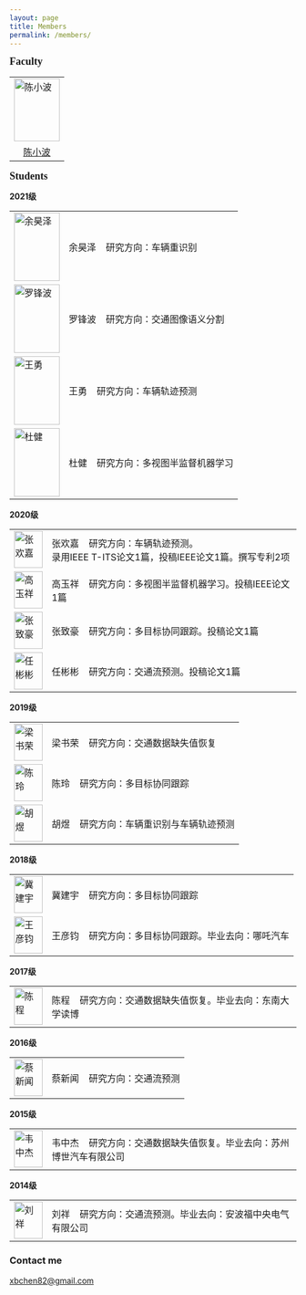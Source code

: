 ```yaml
---
layout: page
title: Members
permalink: /members/
---
```



**<font size=4 face='Times New Roman'>Faculty</font>**

<table>
    <tr>
        <td><img src="https://xbchen82.github.io/images/me.jpg" alt="陈小波" width="80px" height="110px"></td>
    </tr>
	<tr>
        <td><center><a href="https://xbchen82.github.io/biography/">陈小波</a></center></td>
    </tr>
</table>  

**<font size=4 face='Times New Roman'>Students</font>**
<p><b>2021级</b></p>
<table>
    <tr>
        <td><img src="https://xbchen82.github.io/images/yhz.jpg" alt="余昊泽" width="80px" height="120px"></td>
		<td>余昊泽&nbsp;&nbsp;&nbsp;&nbsp;研究方向：车辆重识别</td>		
    </tr>
	<tr>
        <td><img src="https://xbchen82.github.io/images/lfb.jpg" alt="罗锋波" width="80px" height="120px"></td>
		<td>罗锋波&nbsp;&nbsp;&nbsp;&nbsp;研究方向：交通图像语义分割</td>		
    </tr>
	<tr>
        <td><img src="https://xbchen82.github.io/images/wy.jpg" alt="王勇" width="80px" height="120px"></td>
		<td>王勇&nbsp;&nbsp;&nbsp;&nbsp;研究方向：车辆轨迹预测</td>		
    </tr>
	<tr>
        <td><img src="https://xbchen82.github.io/images/dj.jpg" alt="杜健" width="80px" height="120px"></td>
		<td>杜健&nbsp;&nbsp;&nbsp;&nbsp;研究方向：多视图半监督机器学习</td>		
    </tr>
</table>

<p><b>2020级</b></p>
<table>
    <tr>
        <td><img src="https://xbchen82.github.io/images/zhj.jpg" alt="张欢嘉" width="50px" height="65px"></td>
		<td>张欢嘉&nbsp;&nbsp;&nbsp;&nbsp;研究方向：车辆轨迹预测。<br/>录用IEEE T-ITS论文1篇，投稿IEEE论文1篇。撰写专利2项</td>		
    </tr>
	<tr>
        <td><img src="https://xbchen82.github.io/images/gyx.png" alt="高玉祥" width="50px" height="65px"></td>
		<td>高玉祥&nbsp;&nbsp;&nbsp;&nbsp;研究方向：多视图半监督机器学习。投稿IEEE论文1篇</td>		
    </tr>
	<tr>
        <td><img src="https://xbchen82.github.io/images/zzh.jpg" alt="张致豪" width="50px" height="65px"></td>
		<td>张致豪&nbsp;&nbsp;&nbsp;&nbsp;研究方向：多目标协同跟踪。投稿论文1篇</td>		
    </tr>
	<tr>
        <td><img src="https://xbchen82.github.io/images/rbb.jpg" alt="任彬彬" width="50px" height="65px"></td>
		<td>任彬彬&nbsp;&nbsp;&nbsp;&nbsp;研究方向：交通流预测。投稿论文1篇</td>		
    </tr>
</table>

<p><b>2019级</b></p>

<table>
    <tr>
        <td><img src="https://xbchen82.github.io/images/lsr.jpg" alt="梁书荣" width="50px" height="65px"></td>
		<td valign="middle">梁书荣&nbsp;&nbsp;&nbsp;&nbsp;研究方向：交通数据缺失值恢复</td>		
    </tr>
	<tr>
        <td><img src="https://xbchen82.github.io/images/cl.jpg" alt="陈玲" width="50px" height="65px"></td>
		<td valign="middle">陈玲&nbsp;&nbsp;&nbsp;&nbsp;研究方向：多目标协同跟踪</td>		
    </tr>
	<tr>
        <td><img src="https://xbchen82.github.io/images/hy.jpg" alt="胡煜" width="50px" height="65px"></td>
		<td valign="middle">胡煜&nbsp;&nbsp;&nbsp;&nbsp;研究方向：车辆重识别与车辆轨迹预测</td>		
    </tr>
</table>

<p><b>2018级</b></p>
<table>
    <tr>
        <td><img src="https://xbchen82.github.io/images/jjy.jpg" alt="冀建宇" width="50px" height="65px"></td>
		<td valign="middle">冀建宇&nbsp;&nbsp;&nbsp;&nbsp;研究方向：多目标协同跟踪</td>		
    </tr>
	<tr>
        <td><img src="https://xbchen82.github.io/images/wyj.jpg" alt="王彦钧" width="50px" height="65px"></td>
		<td valign="middle">王彦钧&nbsp;&nbsp;&nbsp;&nbsp;研究方向：多目标协同跟踪。毕业去向：哪吒汽车</td>		
    </tr>
</table>


<p><b>2017级</b></p>
<table>
    <tr>
        <td><img src="https://xbchen82.github.io/images/cc.jpg" alt="陈程" width="50px" height="65px"></td>
		<td valign="middle">陈程&nbsp;&nbsp;&nbsp;&nbsp;研究方向：交通数据缺失值恢复。毕业去向：东南大学读博</td>		
    </tr>
</table>

<p><b>2016级</b></p>
<table>
	<tr>
        <td><img src="https://xbchen82.github.io/images/cxw.jpg" alt="蔡新闻" width="50px" height="65px"></td>
		<td valign="middle">蔡新闻&nbsp;&nbsp;&nbsp;&nbsp;研究方向：交通流预测</td>		
    </tr>
</table>

<p><b>2015级</b></p>
<table>
	<tr>
        <td><img src="https://xbchen82.github.io/images/wzj.jpg" alt="韦中杰" width="50px" height="65px"></td>
		<td valign="middle">韦中杰&nbsp;&nbsp;&nbsp;&nbsp;研究方向：交通数据缺失值恢复。毕业去向：苏州博世汽车有限公司</td>		
    </tr>
</table>

<p><b>2014级</b></p>
<table>
	<tr>
        <td><img src="https://xbchen82.github.io/images/lx.jpg" alt="刘祥" width="50px" height="65px"></td>
		<td valign="middle">刘祥&nbsp;&nbsp;&nbsp;&nbsp;研究方向：交通流预测。毕业去向：安波福中央电气有限公司</td>		
    </tr>
</table>



### Contact me

[xbchen82@gmail.com](mailto:xbchen82@gmail.com)